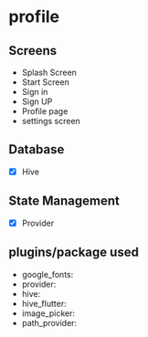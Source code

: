 # profile

## Screens
- Splash Screen
- Start Screen
- Sign in
- Sign UP
- Profile page
- settings screen

## Database
- [x] Hive

## State Management
- [x] Provider

## plugins/package used
-  google_fonts:
-  provider:
-  hive:
-  hive_flutter:
-  image_picker:
-  path_provider:
